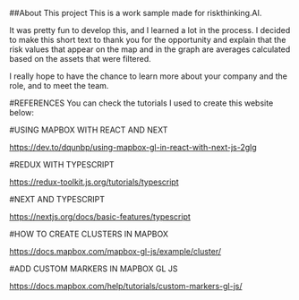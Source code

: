 ##About This project
This is a work sample made for riskthinking.AI.

It was pretty fun to develop this, and I learned a lot in the process. I decided to make this short text to thank you for the opportunity and explain that the risk values that appear on the map and in the graph are averages calculated based on the assets that were filtered.

I really hope to have the chance to learn more about your company and the role, and to meet the team.

#REFERENCES
You can check the tutorials I used to create this website below:

#USING MAPBOX WITH REACT AND NEXT

https://dev.to/dqunbp/using-mapbox-gl-in-react-with-next-js-2glg

#REDUX WITH TYPESCRIPT

https://redux-toolkit.js.org/tutorials/typescript

#NEXT AND TYPESCRIPT

https://nextjs.org/docs/basic-features/typescript

#HOW TO CREATE CLUSTERS IN MAPBOX

https://docs.mapbox.com/mapbox-gl-js/example/cluster/

#ADD CUSTOM MARKERS IN MAPBOX GL JS

https://docs.mapbox.com/help/tutorials/custom-markers-gl-js/


